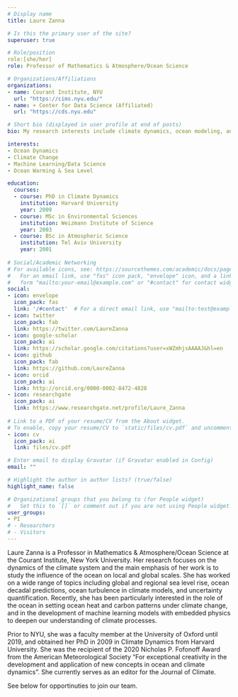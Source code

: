 ```yaml
---
# Display name
title: Laure Zanna

# Is this the primary user of the site?
superuser: true

# Role/position
role:[she/her]
role: Professor of Mathematics & Atmosphere/Ocean Science 

# Organizations/Affiliations
organizations:
- name: Courant Institute, NYU
  url: "https://cims.nyu.edu/"
- name: + Center for Data Science (Affiliated)
  url: "https://cds.nyu.edu"

# Short bio (displayed in user profile at end of posts)
bio: My research interests include climate dynamics, ocean modeling, and machine learning.

interests:
- Ocean Dynamics
- Climate Change
- Machine Learning/Data Science
- Ocean Warming & Sea Level 

education:
  courses:
  - course: PhD in Climate Dynamics
    institution: Harvard University
    year: 2009
  - course: MSc in Environmental Sciences
    institution: Weizmann Institute of Science
    year: 2003
  - course: BSc in Atmospheric Science
    institution: Tel Aviv University
    year: 2001
    
# Social/Academic Networking
# For available icons, see: https://sourcethemes.com/academic/docs/page-builder/#icons
#   For an email link, use "fas" icon pack, "envelope" icon, and a link in the
#   form "mailto:your-email@example.com" or "#contact" for contact widget.
social:
- icon: envelope
  icon_pack: fas
  link: '/#contact'  # For a direct email link, use "mailto:test@example.org".
- icon: twitter
  icon_pack: fab
  link: https://twitter.com/LaureZanna
- icon: google-scholar
  icon_pack: ai
  link: https://scholar.google.com/citations?user=xWZmhjsAAAAJ&hl=en
- icon: github
  icon_pack: fab
  link: https://github.com/LaureZanna
- icon: orcid
  icon_pack: ai
  link: http://orcid.org/0000-0002-8472-4828  
- icon: researchgate
  icon_pack: ai
  link: https://www.researchgate.net/profile/Laure_Zanna   
    
# Link to a PDF of your resume/CV from the About widget.
# To enable, copy your resume/CV to `static/files/cv.pdf` and uncomment the lines below.
- icon: cv
  icon_pack: ai
  link: files/cv.pdf

# Enter email to display Gravatar (if Gravatar enabled in Config)
email: ""

# Highlight the author in author lists? (true/false)
highlight_name: false

# Organizational groups that you belong to (for People widget)
#   Set this to `[]` or comment out if you are not using People widget.
user_groups:
- PI
# - Researchers
# - Visitors
---
```


Laure Zanna is a Professor in Mathematics & Atmosphere/Ocean Science at the Courant Institute, New York University. Her research focuses on the dynamics of the climate system and the main emphasis of her work is to study the influence of the ocean on local and global scales. She has worked on a wide range of topics including global and regional sea level rise, ocean decadal predictions, ocean turbulence in climate models, and uncertainty quantification. Recently, she has been particularly interested in the role of the ocean in setting ocean heat and carbon patterns under climate change, and in the development of machine learning models with embedded physics to deepen our understanding of climate processes. 

Prior to NYU, she was a faculty member at the University of Oxford until 2019, and obtained her PhD in 2009 in Climate Dynamics from Harvard University. She was the recipient of the 2020 Nicholas P. Fofonoff Award from the American Meteorological Society “For exceptional creativity in the development and application of new concepts in ocean and climate dynamics”. She currently serves as an editor for the Journal of Climate.  

See below for opportinuties to join our team. 


